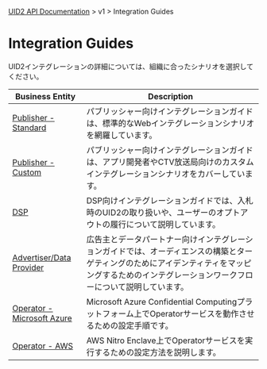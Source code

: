 [UID2 API Documentation](../../README.md) > v1 > Integration Guides

# Integration Guides

UID2インテグレーションの詳細については、組織に合ったシナリオを選択してください。

| Business Entity | Description |
| --- | --- |
| [Publisher - Standard](./publisher-client-side.md) | パブリッシャー向けインテグレーションガイドは、標準的なWebインテグレーションシナリオを網羅しています。 |
| [Publisher - Custom](./custom-publisher-integration.md) | パブリッシャー向けインテグレーションガイドは、アプリ開発者やCTV放送局向けのカスタムインテグレーションシナリオをカバーしています。 |
| [DSP](./dsp-guide.md) | DSP向けインテグレーションガイドでは、入札時のUID2の取り扱いや、ユーザーのオプトアウトの履行について説明しています。 |
| [Advertiser/Data Provider](./advertiser-dataprovider-guide.md) | 広告主とデータパートナー向けインテグレーションガイドでは、オーディエンスの構築とターゲティングのためにアイデンティティをマッピングするためのインテグレーションワークフローについて説明しています。 |
| [Operator - Microsoft Azure](./operator-guide-azure-enclave.md) | Microsoft Azure Confidential Computingプラットフォーム上でOperatorサービスを動作させるための設定手順です。 |
| [Operator - AWS](./operator-guide-aws-nitro-enclave.md) | AWS Nitro Enclave上でOperatorサービスを実行するための設定方法を説明します。 |
